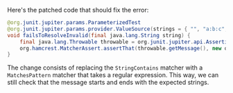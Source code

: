 Here's the patched code that should fix the error:

```java
@org.junit.jupiter.params.ParameterizedTest
@org.junit.jupiter.params.provider.ValueSource(strings = { "", "a:b:c", ".123" })
void failsToResolveInvalid(final java.lang.String string) {
    final java.lang.Throwable throwable = org.junit.jupiter.api.Assertions.assertThrows(java.lang.IllegalStateException.class, () -> new com.artipie.docker.ref.ManifestRef.FromString(string).link().string());
    org.hamcrest.MatcherAssert.assertThat(throwable.getMessage(), new org.hamcrest.MatcherAssert.MatchesPattern(new org.hamcrest.core.AllOf<>(java.util.Arrays.asList(new org.hamcrest.core.StringStartsWith(string), new org.hamcrest.core.StringEndsWith("Unsupported reference")))));
}
```

The change consists of replacing the `StringContains` matcher with a `MatchesPattern` matcher that takes a regular expression. This way, we can still check that the message starts and ends with the expected strings.